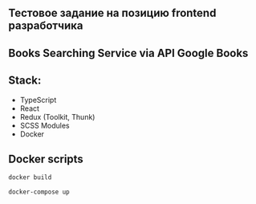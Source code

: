 ## Тестовое задание на позицию frontend разработчика

## Books Searching Service via API Google Books

## Stack:
- TypeScript
- React
- Redux (Toolkit, Thunk)
- SCSS Modules
- Docker

## Docker scripts
```sh
docker build

docker-compose up
```
